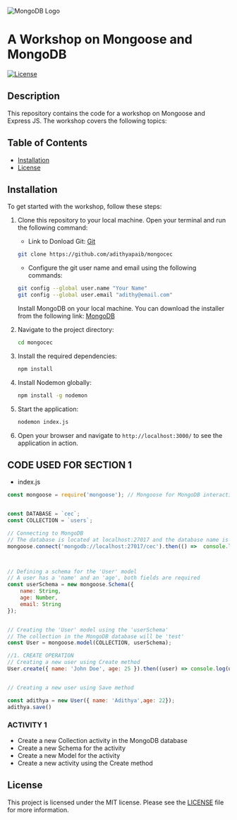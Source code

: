 
![MongoDB Logo](https://webassets.mongodb.com/_com_assets/cms/mongodb_logo1-76twgcu2dm.png)

# A Workshop on Mongoose and MongoDB


[![License](https://img.shields.io/badge/license-MIT-blue.svg)](https://opensource.org/licenses/MIT)

## Description

This repository contains the code for a workshop on Mongoose and Express JS. The workshop covers the following topics:



## Table of Contents

- [Installation](#installation)
- [License](#license)

## Installation

To get started with the workshop, follow these steps:

1. Clone this repository to your local machine. Open your terminal and run the following command:

    - Link to Donload Git: [Git](https://git-scm.com/downloads)

    ```bash
    git clone https://github.com/adithyapaib/mongocec
    ```
    - Configure the git user name and email using the following commands:
    ```bash
    git config --global user.name "Your Name"
    git config --global user.email "adithy@email.com"
    ```

    Install MongoDB on your local machine. You can download the installer from the following link:
    [MongoDB](https://fastdl.mongodb.org/windows/mongodb-windows-x86_64-7.0.11-signed.msi)

2. Navigate to the project directory:

    ```bash
    cd mongocec
    ```

3. Install the required dependencies:

    ```bash
    npm install
    ```

4. Install Nodemon globally:

    ```bash
    npm install -g nodemon
    ```
4. Start the application:

    ```bash
   nodemon index.js
    ```
5. Open your browser and navigate to `http://localhost:3000/` to see the application in action.


## CODE USED FOR SECTION 1 
- index.js

```javascript
const mongoose = require('mongoose'); // Mongoose for MongoDB interactions


const DATABASE = `cec`;
const COLLECTION = `users`;

// Connecting to MongoDB
// The database is located at localhost:27017 and the database name is 'test'
mongoose.connect('mongodb://localhost:27017/cec').then(() =>  console.log('Connected to MongoDB'));



// Defining a schema for the 'User' model
// A user has a 'name' and an 'age', both fields are required
const userSchema = new mongoose.Schema({
    name: String,
    age: Number,
    email: String
});


// Creating the 'User' model using the 'userSchema'
// The collection in the MongoDB database will be 'test'
const User = mongoose.model(COLLECTION, userSchema);

//1. CREATE OPERATION
// Creating a new user using Create method
User.create({ name: 'John Doe', age: 25 }).then((user) => console.log(user))


// Creating a new user using Save method

const adithya = new User({ name: 'Adithya',age: 22});
adithya.save()

```
### ACTIVITY 1

- Create a new Collection activity in the MongoDB database
- Create a new Schema for the activity
- Create a new Model for the activity
- Create a new activity using the Create method



## License

This project is licensed under the MIT license. Please see the [LICENSE](LICENSE) file for more information.





